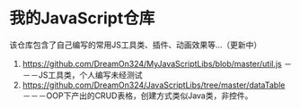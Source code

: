 # 我的JavaScript仓库
该仓库包含了自己编写的常用JS工具类、插件、动画效果等...（更新中）</br>
1. https://github.com/DreamOn324/MyJavaScriptLibs/blob/master/util.js －－－JS工具类，个人编写未经测试 
2. https://github.com/DreamOn324/JavaScriptLibs/tree/master/dataTable －－－OOP下产出的CRUD表格，创建方式类似Java类，非控件。

  
